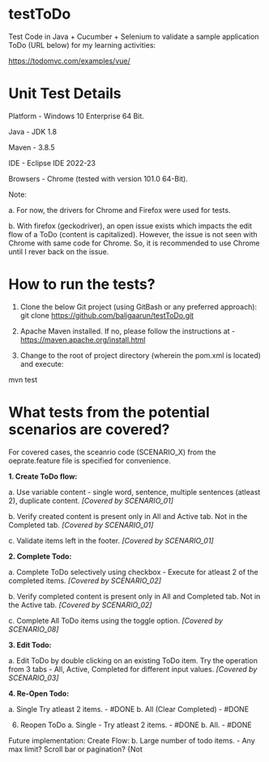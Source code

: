 # testToDo
Test Code in Java + Cucumber + Selenium to validate a sample application ToDo (URL below) for my learning activities:

https://todomvc.com/examples/vue/


# Unit Test Details
Platform - Windows 10 Enterprise 64 Bit.

Java - JDK 1.8

Maven - 3.8.5

IDE - Eclipse IDE 2022-23

Browsers - Chrome (tested with version 101.0 64-Bit).

Note: 

a. For now, the drivers for Chrome and Firefox were used for tests. 

b. With firefox (geckodriver), an open issue exists which impacts the edit flow of a ToDo (content is capitalized). However, the issue is not seen with Chrome with same code for Chrome. So, it is recommended to use Chrome until I rever back on the issue.

# How to run the tests?
1. Clone the below Git project (using GitBash or any preferred approach):
git clone https://github.com/baligaarun/testToDo.git

2. Apache Maven installed. If no, please follow the instructions at - https://maven.apache.org/install.html

3. Change to the root of project directory (wherein the pom.xml is located) and execute: 

mvn test

# What tests from the potential scenarios are covered? 

For covered cases, the sceanrio code (SCENARIO_X) from the oeprate.feature file is specified for convenience.

**1. Create ToDo flow:**

a. Use variable content - single word, sentence, multiple sentences (atleast 2), duplicate content. *[Covered by SCENARIO_01]*

b. Verify created content is present only in All and Active tab. Not in the Completed tab. *[Covered by SCENARIO_01]*

c. Validate items left in the footer. *[Covered by SCENARIO_01]*


**2. Complete Todo:**

a. Complete ToDo selectively using checkbox - Execute for atleast 2 of the completed items. *[Covered by SCENARIO_02]*

b. Verify completed content is present only in All and Completed tab. Not in the Active tab. *[Covered by SCENARIO_02]*

c. Complete All ToDo items using the toggle option. *[Covered by SCENARIO_08]*


**3. Edit Todo:**

a. Edit ToDo by double clicking on an existing ToDo item. Try the operation from 3 tabs - All, Active, Completed for different input values. *[Covered by SCENARIO_03]*


**4. Re-Open Todo:**

a. Single  Try atleast 2 items. - #DONE
b. All (Clear Completed) - #DONE

6. Reopen ToDo
a. Single - Try atleast 2 items. - #DONE
b. All. - #DONE

Future implementation:
Create Flow:
b. Large number of todo items. - Any max limit? Scroll bar or pagination?  {Not 
